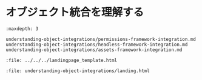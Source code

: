 # オブジェクト統合を理解する

```{toctree}
:maxdepth: 3

understanding-object-integrations/permissions-framework-integration.md
understanding-object-integrations/headless-framework-integration.md
understanding-object-integrations/assets-framework-integration.md
```

```{raw} html
:file: ../../../landingpage_template.html
```

```{raw} html
:file: understanding-object-integrations/landing.html
```
